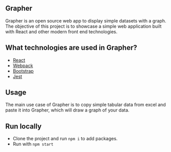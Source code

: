## Grapher

Grapher is an open source web app to display simple datasets with a graph. The objective of this project is to showcase a simple web application built with React and other modern front end technologies.


## What technologies are used in Grapher?
- [React](https://reactjs.org)
- [Webpack](https://webpack.org)
- [Bootstrap](https://getbootstrap.com)
- [Jest](https://jestjs.io)


## Usage
The main use case of Grapher is to copy simple tabular data from excel and paste it into Grapher, which will draw a graph of your data.


## Run locally
- Clone the project and run `npm i` to add packages.
- Run with `npm start`
